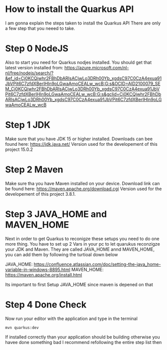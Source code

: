 # How to install the Quarkus API
I am gonna explain the steps taken to install the Quarkus API
There are only a few step that you neeed to take.

# Step 0 NodeJS
Also to start you need for Quarkus nodjes installed.
You should get that latest version installed from: https://azure.microsoft.com/nl-nl/free/nodejs/search/?&ef_id=Cj0KCQjwhr2FBhDbARIsACjwLo3DRh00Yb_xgdsC97C0CzA4exua91JbVPit6C7zfdXBerIHIn9oLGwaAmoCEALw_wcB:G:s&OCID=AID2100079_SEM_Cj0KCQjwhr2FBhDbARIsACjwLo3DRh00Yb_xgdsC97C0CzA4exua91JbVPit6C7zfdXBerIHIn9oLGwaAmoCEALw_wcB:G:s&gclid=Cj0KCQjwhr2FBhDbARIsACjwLo3DRh00Yb_xgdsC97C0CzA4exua91JbVPit6C7zfdXBerIHIn9oLGwaAmoCEALw_wcB

# Step 1 JDK
Make sure that you have JDK 15 or higher installed.
Downloads can bee found here: https://jdk.java.net/
Version used for the developement of this project 15.0.2

# Step 2 Maven
Make sure tha you have Maven installed on your device.
Download link can be found here: https://maven.apache.org/download.cgi
Version used for the developement of this project 3.8.1.

# Step 3 JAVA_HOME and MAVEN_HOME
Next in order to get Quarkus to reconigze these setups you need to do one more thing.
You have to set up 2 Vars in your pc to let quarukus reconzigze your JDK and Maven.
They are called JAVA_HOME annd MAVEN_HOME, you can add them by following the turtioal down below

JAVA_HOME: https://confluence.atlassian.com/doc/setting-the-java_home-variable-in-windows-8895.html
MAVEN_HOME: https://maven.apache.org/install.html

Its important to first Setup JAVA_HOME since maven is depened on that

# Step 4 Done Check
Now run your editor with the application and type in the terminal 
```
mvn quarkus:dev
```
If installed correctly than your application should be building otherwise you havee done something bad 
I recommend refollowing the entire step list then
